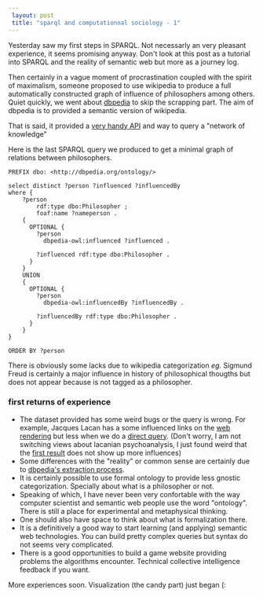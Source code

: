 ```yaml
---
 layout: post
 title: "sparql and computationnal sociology - 1"
---
```


Yesterday saw my first steps in SPARQL. Not necessarly an very pleasant experience, it seems promising anyway. Don't look at this post as a tutorial into SPARQL and the reality of semantic web but more as a journey log.

Then certainly in a vague moment of procrastination coupled with the spirit of maximalism, someone proposed to use wikipedia to produce a full automatically constructed graph of influence of philosophers among others. Quiet quickly, we went about [dbpedia](http://dbpedia.org) to skip the scrapping part. The aim of dbpedia is to provided a semantic version of wikipedia.

That is said, it provided a [very handy API](http://dbpedia.org/sparql) and way to query a "network of knowledge"

Here is the last SPARQL query we produced to get a minimal graph of relations between philosophers.

	PREFIX dbo: <http://dbpedia.org/ontology/>
	
	select distinct ?person ?influenced ?influencedBy
	where { 
	    ?person
	        rdf:type dbo:Philosopher ;
	        foaf:name ?nameperson .
	    {
	      OPTIONAL {
	        ?person
	          dbpedia-owl:influenced ?influenced .

	        ?influenced rdf:type dbo:Philosopher .
	      }
	    }
	    UNION
	    {
	      OPTIONAL {
	        ?person
	          dbpedia-owl:influencedBy ?influencedBy .

	        ?influencedBy rdf:type dbo:Philosopher .
	      }
	    }
	}
	
	ORDER BY ?person

There is obviously some lacks due to wikipedia categorization *eg.* Sigmund Freud is certainly a major influence in history of philosophical thougths but does not appear because is not tagged as a philosopher.

### first returns of experience ###

- The dataset provided has some weird bugs or the query is wrong. For example, Jacques Lacan has a some influenced links on the [web rendering](http://dbpedia.org/resource/Jacques_Lacan) but less when we do a [direct query](http://dbpedia.org/sparql?default-graph-uri=http%3A%2F%2Fdbpedia.org&query=PREFIX+dbo%3A+%3Chttp%3A%2F%2Fdbpedia.org%2Fontology%2F%3E%0D%0A%0D%0Aselect+distinct+%3Fperson+%3Finfluenced%0D%0Awhere+%7B+%0D%0A++++%3Fperson%0D%0A++++++++rdf%3Atype+dbo%3APhilosopher+%3B%0D%0A++++++++foaf%3Aname+%22Jacques+Lacan%22%40en+.%0D%0A%0D%0A++++++OPTIONAL+%7B%0D%0A++++++++%3Fperson%0D%0A++++++++++dbpedia-owl%3Ainfluenced+%3Finfluenced+.%0D%0A%0D%0A++++++++%3Finfluenced+rdf%3Atype+dbo%3APhilosopher+.%0D%0A++++++%7D%0D%0A%7D%0D%0A%0D%0AORDER+BY+%3Fperson&format=text%2Fhtml&timeout=0&debug=on). (Don't worry, I am not switching views about lacanian psychoanalysis, I just found weird that the [first result](http://dbpedia.org/resource/%C3%89lisabeth_Roudinesco) does not show up more influences)
- Some differences with the "reality" or common sense are certainly due to [dbpedia's extraction process](http://wiki.dbpedia.org/Documentation?v=6hz).
- It is certainly possible to use formal ontology to provide less gnostic categorization. Specially about what is a philosopher or not.
- Speaking of which, I have never been very confortable with the way computer scientist and semantic web people use the word "ontology". There is still a place for experimental and metaphysical thinking.
- One should also have space to think about what is formalization there.
- It is a definitively a good way to start learning (and applying) semantic web technologies. You can build pretty complex queries but syntax do not seems very complicated.
- There is a good opportunities to build a game website providing problems the algorithms encounter. Technical collective intelligence feedback if you want.

More experiences soon. Visualization (the candy part) just began (: